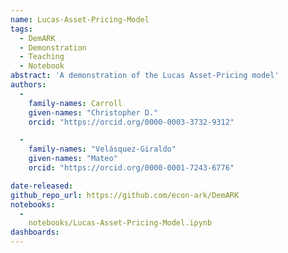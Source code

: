 ```yaml
---
name: Lucas-Asset-Pricing-Model
tags:
  - DemARK
  - Demonstration
  - Teaching
  - Notebook
abstract: 'A demonstration of the Lucas Asset-Pricing model'
authors:
  -
    family-names: Carroll
    given-names: "Christopher D."
    orcid: "https://orcid.org/0000-0003-3732-9312"

  -
    family-names: "Velásquez-Giraldo"
    given-names: "Mateo"
    orcid: "https://orcid.org/0000-0001-7243-6776"

date-released:
github_repo_url: https://github.com/econ-ark/DemARK
notebooks:
  -
    notebooks/Lucas-Asset-Pricing-Model.ipynb
dashboards:
---
```

